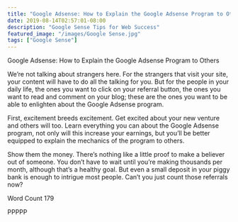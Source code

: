 ```yaml
---
title: "Google Adsense: How to Explain the Google Adsense Program to Others"
date: 2019-08-14T02:57:01-08:00
description: "Google Sense Tips for Web Success"
featured_image: "/images/Google Sense.jpg"
tags: ["Google Sense"]
---
```


Google Adsense: How to Explain the Google Adsense Program to Others

We’re not talking about strangers here.  For the strangers that visit your site, your content will have to do all the talking for you.  But for the people in your daily life, the ones you want to click on your referral button, the ones you want to read and comment on your blog; these are the ones you want to be able to enlighten about the Google Adsense program.

First, excitement breeds excitement.  Get excited about your new venture and others will too.  Learn everything you can about the Google Adsense program, not only will this increase your earnings, but you’ll be better equipped to explain the mechanics of the program to others.

Show them the money.  There’s nothing like a little proof to make a believer out of someone.  You don’t have to wait until you’re making thousands per month, although that’s a healthy goal.  But even a small deposit in your piggy bank is enough to intrigue most people.  Can’t you just count those referrals now?

Word Count 179

PPPPP
